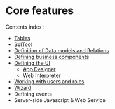 # Core features

Contents index :

* [Tables](/3-1-20-Tables.md)
* [SqlTool](/3-1-21-SqlTool.md)
* [Definition of Data models and Relations](/3-1-4-Definition-of-Data-Models-and-Relations.md)
* [Defining business components](/defining-business-components.md)
* [Defining the UI](/defining-the-ui.md)
  * [App Designer](/3-1-App-Designer.md)
  * [Web Interpreter](/3-3-Web-Interpreter.md)
* [Working with users and roles](/3-1-17-Users-and-Roles.md)
* [Wizard](/3-1-25-Other-wizards.md)
* Defining events
* Server-side Javascript & Web Service



